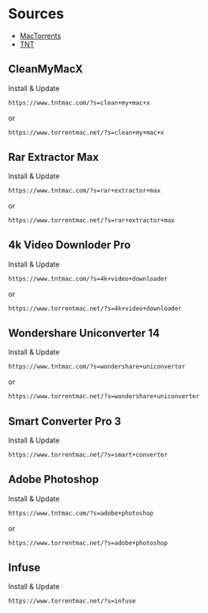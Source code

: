 # Sources

* [MacTorrents](https://www.torrentmac.net/)
* [TNT](https://www.tntmac.com/)


## CleanMyMacX

Install & Update
```sh
https://www.tntmac.com/?s=clean+my+mac+x
```
or
```sh
https://www.torrentmac.net/?s=clean+my+mac+x
```

## Rar Extractor Max

Install & Update
```sh
https://www.tntmac.com/?s=rar+extractor+max
```
or
```sh
https://www.torrentmac.net/?s=rar+extractor+max
```

## 4k Video Downloder Pro

Install & Update
```sh
https://www.tntmac.com/?s=4k+video+downloader
```
or
```sh
https://www.torrentmac.net/?s=4k+video+downloader
```

## Wondershare Uniconverter 14

Install & Update
```sh
https://www.tntmac.com/?s=wondershare+uniconvertor
```
or
```sh
https://www.torrentmac.net/?s=wondershare+uniconverter
```

## Smart Converter Pro 3

Install & Update
```sh
https://www.torrentmac.net/?s=smart+converter
```

## Adobe Photoshop

Install & Update
```sh
https://www.tntmac.com/?s=adobe+photoshop
```
or
```sh
https://www.torrentmac.net/?s=adobe+photoshop
```

## Infuse

Install & Update
```sh
https://www.torrentmac.net/?s=infuse
```

